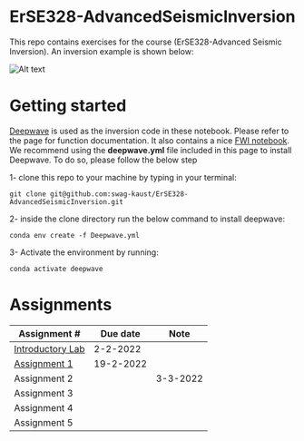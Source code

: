 # ErSE328-AdvancedSeismicInversion
This repo contains exercises for the course (ErSE328-Advanced Seismic Inversion). An inversion example is shown below:

![Alt text](inversion_example.gif) 

# Getting started 

[Deepwave](https://git@github.com:alaliaa/ErSE328-AdvancedSeismicInversion.git) is used as the inversion code in these notebook. Please refer to the page for function documentation. It also contains a nice [FWI notebook](https://git@github.com:alaliaa/ErSE328-AdvancedSeismicInversion.git). We recommend using the **deepwave.yml** file included in this page to install Deepwave. To do so, please follow the below step 


 1-  clone this repo to your machine by typing in your terminal: 

`git clone git@github.com:swag-kaust/ErSE328-AdvancedSeismicInversion.git`

2- inside the clone directory run the below command to install deepwave: 

`conda env create -f Deepwave.yml`

3- Activate the environment by running: 

`conda activate deepwave`


# Assignments 
Assignment #  | Due date     | Note
------------- | -------------| ------------
[Introductory Lab](./Introductory_lab)| 2-2-2022
[Assignment 1](./Assignment1)  | 19-2-2022
Assignment 2  |              | 3-3-2022 
Assignment 3  |              |
Assignment 4  |              |
Assignment 5  |              |
